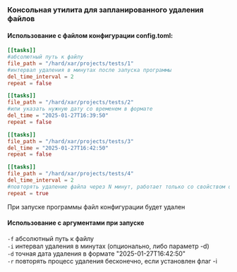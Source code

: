 ### Консольная утилита для запланированного удаления файлов
#### Использование с файлом конфигурации config.toml:  
``` toml
[[tasks]]
#абсолютный путь к файлу
file_path = "/hard/xar/projects/tests/1"
#интервал удаления в минутах после запуска программы
del_time_interval = 2
repeat = false

[[tasks]]
file_path = "/hard/xar/projects/tests/2"
#или указать нужную дату со временем в формате
del_time = "2025-01-27T16:39:50"
repeat = false

[[tasks]]
file_path = "/hard/xar/projects/tests/3"
del_time = "2025-01-27T16:42:50"
repeat = false

[[tasks]]
file_path = "/hard/xar/projects/tests/4"
del_time_interval = 2
#повторять удаление файла через N минут, работает только со свойством del_time_interval
repeat = true
```
При запуске программы файл конфигурации будет удален   
#### Использование с аргументами при запуске  
`-f` абсолютный путь к файлу  
`-i` интервал удаления в минутах (опционально, либо параметр -d)  
`-d` точная дата удаления в формате "2025-01-27T16:42:50"  
`-r` повторять процесс удаления бесконечно, если установлен флаг -i
